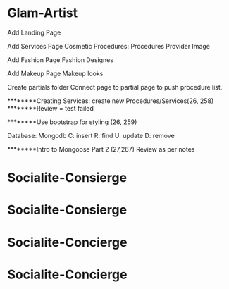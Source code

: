 # Glam-Artist

Add Landing Page

Add Services Page
    Cosmetic Procedures:
        Procedures
        Provider
        Image

Add Fashion Page
    Fashion Designes

Add Makeup Page
    Makeup looks

Create partials folder
     Connect page to partial page to push procedure list.

********Creating Services: create new Procedures/Services(26, 258)
********Review = test failed

********Use bootstrap for styling (26, 259)

Database: Mongodb
    C: insert
    R: find
    U: update
    D: remove

********Intro to Mongoose Part 2 (27,267)
        Review as per notes



    



# Socialite-Consierge
# Socialite-Consierge
# Socialite-Concierge
# Socialite-Concierge
